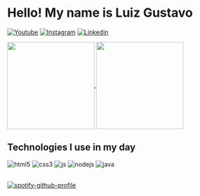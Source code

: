 # Hello! My name is **Luiz Gustavo**


[![Youtube](https://img.shields.io/badge/YouTube-FF0000?style=for-the-badge&logo=youtube&logoColor=white)](https://www.youtube.com/channel/UCDTvCD9JbDSb36O-UKPrVfw)
[![Instagram](https://img.shields.io/badge/Instagram-E4405F?style=for-the-badge&logo=instagram&logoColor=white)](https://www.instagram.com/euoluizg/)
[![Linkedin](https://img.shields.io/badge/LinkedIn-0077B5?style=for-the-badge&logo=linkedin&logoColor=white)](www.linkedin.com/in/euoluizg)

<a href="https://github.com/anuraghazra/github-readme-stats">
  <img height=200 align="center" src="https://github-readme-stats.vercel.app/api?username=euoluizg&show_icons=true&theme=dark&title_color=8C49FA&border_color=8C49FA&icon_color=21A58D" />
</a>
<a href="https://github.com/anuraghazra/convoychat">
  <img height=200 align="center" src="https://github-readme-stats.vercel.app/api/top-langs?username=euoluizg&layout=compact&langs_count=8&card_width=320&theme=dark&border_color=8C49FA&title_color=8C49FA" />
</a>



## Technologies I use in my day

<div>
    <img aling="center" alt="html5" src="https://img.shields.io/badge/HTML5-E34F26?style=for-the-badge&logo=html5&logoColor=white" />
    <img aling="center" alt="css3" src="https://img.shields.io/badge/CSS3-1572B6?style=for-the-badge&logo=css3&logoColor=white" />
    <img aling="center" alt="js" src="https://img.shields.io/badge/JavaScript-F7DF1E?style=for-the-badge&logo=javascript&logoColor=black" />
    <img aling="center" alt="nodejs" src="https://img.shields.io/badge/Node.js-43853D?style=for-the-badge&logo=node.js&logoColor=white" />
    <img aling="center" alt="java" src="https://img.shields.io/badge/Java-ED8B00?style=for-the-badge&logo=openjdk&logoColor=black" />
</div>
<br>

[![spotify-github-profile](https://spotify-github-profile.vercel.app/api/view?uid=31zugdrtklbzhytrrmcyee4wxspq&cover_image=true&theme=novatorem&show_offline=true&background_color=101010&interchange=false&bar_color=8c49fa&bar_color_cover=false)](https://github.com/kittinan/spotify-github-profile)

